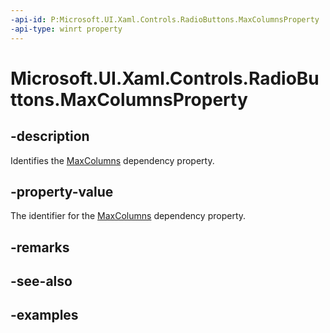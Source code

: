 ```yaml
---
-api-id: P:Microsoft.UI.Xaml.Controls.RadioButtons.MaxColumnsProperty
-api-type: winrt property
---
```


# Microsoft.UI.Xaml.Controls.RadioButtons.MaxColumnsProperty

<!--
public static Windows.UI.Xaml.DependencyProperty MaxColumnsProperty { get; }
-->

## -description

Identifies the [MaxColumns](radiobuttons_maxcolumns.md) dependency property.

## -property-value

The identifier for the [MaxColumns](radiobuttons_maxcolumns.md) dependency property.

## -remarks

## -see-also

## -examples

